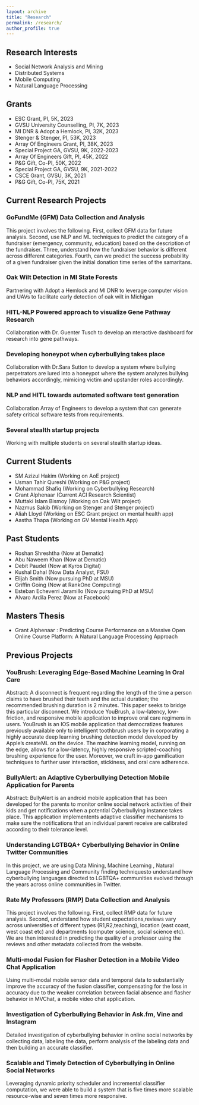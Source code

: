 ```yaml
---
layout: archive
title: "Research"
permalink: /research/
author_profile: true
---
```


## Research Interests

<ul>
    <li>Social Network Analysis and Mining</li>
    <li>Distributed Systems</li>
    <li>Mobile Computing</li>
    <li>Natural Language Processing</li>
</ul>


## Grants

<ul>
    <li> ESC Grant, PI, 5K, 2023</li>
    <li> GVSU University Counselling, PI, 7K, 2023</li>
    <li> MI DNR & Adopt a Hemlock, PI, 32K, 2023</li>
    <li> Stenger & Stenger, PI, 53K, 2023</li>
    <li> Array Of Engineers Grant, PI, 38K, 2023</li>
    <li> Special Project GA, GVSU, 9K,  2022-2023</li>
    <li> Array Of Engineers Gift, PI, 45K, 2022</li>
    <li> P&G Gift, Co-PI, 50K, 2022</li>
    <li> Special Project GA, GVSU, 9K, 2021-2022</li>
    <li> CSCE Grant, GVSU, 3K, 2021</li>
    <li> P&G Gift, Co-PI, 75K, 2021</li>
</ul>


## Current Research Projects

### GoFundMe (GFM) Data Collection and Analysis
This project involves the following. First, collect GFM data for future analysis. Second, use NLP and ML techniques to predict the category of a fundraiser (emergency, community, education) based on the description of the fundraiser. Three, understand how the fundraiser behavior is different across different categories. Fourth, can we predict the success probability of a given fundraiser given the initial donation time series of the samaritans.

### Oak Wilt Detection in MI State Forests
Partnering with Adopt a Hemlock and MI DNR to leverage computer vision and UAVs to facilitate early detection of oak wilt in Michigan

### HITL-NLP Powered approach to visualize Gene Pathway Research
Collaboration with Dr. Guenter Tusch to develop an nteractive dashboard for research into gene pathways.

### Developing honeypot when cyberbullying takes place
Collaboration with Dr.Sara Sutton to develop a system where bullying perpetrators are lured into a honeypot where the system analyzes bullying behaviors accordingly, mimicing victim and upstander roles accordingly.

### NLP and HITL towards automated software test generation
Collaboration Array of Engineers to develop a system that can generate safety critical software tests from requirements.


### Several stealth startup projects
Working with multiple students on several stealth startup ideas.


## Current Students
<ul>
    <li> SM Azizul Hakim (Working on AoE project)</li>
    <li> Usman Tahir Qureshi (Working on P&G project)</li>
    <li> Mohammad Shafiq (Working on Cyberbullying Research)</li>
    <li> Grant Alphenaar (Current ACI Research Scientist)</li>
    <li> Muttaki Islam Bismoy (Working on Oak Wilt project)</li>
    <li> Nazmus Sakib (Working on Stenger and Stenger project)</li>
    <li> Aliah Lloyd (Working on ESC Grant project on mental health app)</li>
    <li> Aastha Thapa (Working on GV Mental Health App)</li>
</ul>



## Past Students

<ul>
    <li> Roshan Shreshtha (Now at Dematic)</li>
    <li> Abu Naweem Khan (Now at Dematic)</li>
    <li> Debit Paudel (Now at Kyros Digital)</li>
    <li> Kushal Dahal (Now Data Analyst, FSU)</li>
    <li> Elijah Smith (Now pursuing PhD at MSU)</li>
    <li> Griffin Going (Now at RankOne Computing)</li>
    <li> Esteban Echeverri Jaramillo (Now pursuing PhD at MSU)</li>
    <li> Alvaro Ardila Perez (Now at Facebook)</li>
</ul>



## Masters Thesis
<ul>
    <li> Grant Alphenaar : Predicting Course Performance on a Massive Open Online Course Platform: A Natural Language Processing Approach</li>
</ul>


## Previous Projects


### YouBrush: Leveraging Edge-Based Machine Learning In Oral Care

Abstract: A disconnect is frequent regarding the length of the time a person claims to have brushed their teeth and the actual duration; the recommended brushing duration is 2 minutes. This paper seeks to bridge this particular disconnect. We introduce YouBrush, a low-latency, low-friction, and responsive mobile application to improve oral care regimens in users. YouBrush is an IOS mobile application that democratizes features previously available only to intelligent toothbrush users by in corporating a highly accurate deep learning brushing detection model developed by Apple’s createML on the device. The machine learning model, running on the edge, allows for a low-latency, highly responsive scripted-coaching brushing experience for the user. Moreover, we craft in-app gamification techniques to further user interaction, stickiness, and oral care adherence.


### BullyAlert: an Adaptive Cyberbullying Detection Mobile Application for Parents

Abstract: BullyAlert is an android mobile application that has been developed for the parents to monitor online social network activities of their kids and get notifications when a potential Cyberbullying instance takes place. This application implementents adaptive classifier mechanisms to make sure the notifications that an individual parent receive are calibrated according to their tolerance level.



### Understanding LGTBQA+ Cyberbullying Behavior in Online Twitter Communities

In this project, we are using Data Mining, Machine Learning , Natural Language Processing and Community finding techniquesto understand how cyberbullying languages directed to LGBTQA+ communities evolved through the years across online communities in Twitter.


### Rate My Professors (RMP) Data Collection and Analysis
This project involves the following. First, collect RMP data for future analysis. Second, understand how student expectations,reviews vary across universities of different types (R1,R2,teaching), location (east coast, west coast etc) and departments (computer science, social science etc). We are then interested in predicting the quality of a professor using the reviews and other metadata collected from the website.

### Multi-modal Fusion for Flasher Detection in a Mobile Video Chat Application
Using multi-modal mobile sensor data and temporal data to substantially improve the accuracy of the fusion classifier, compensating for the loss in accuracy due to the weaker correlation between facial absence and flasher behavior in MVChat, a mobile video chat application.


### Investigation of Cyberbullying Behavior in Ask.fm, Vine and Instagram
Detailed investigation of cyberbullying behavior in online social networks by collecting data,
labeling the data, perform analysis of the labeling data and then building an accurate classifier.



### Scalable and Timely Detection of Cyberbullying in Online Social Networks
Leveraging dynamic priority scheduler and incremental classifier computation, we were able to
build a system that is five times more scalable resource-wise and seven times more responsive.



                            